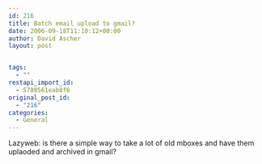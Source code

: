 ```yaml
---
id: 216
title: Batch email upload to gmail?
date: 2006-09-18T11:10:12+00:00
author: David Ascher
layout: post


tags:
  - ""
restapi_import_id:
  - 5780561eab8f6
original_post_id:
  - "216"
categories:
  - General
---
```

Lazyweb: is there a simple way to take a lot of old mboxes and have them uplaoded and archived in gmail?